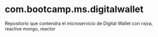 # com.bootcamp.ms.digitalwallet
Repositorio que contendra el microservicio de Digital Wallet con rxjva, reactive mongo, reactor
